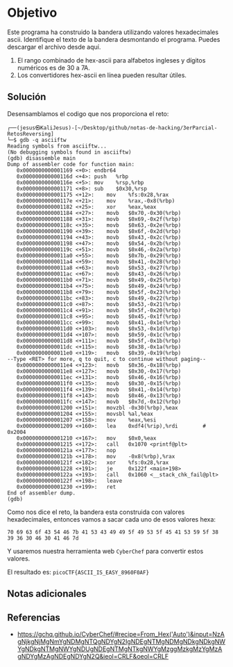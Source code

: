 # Objetivo

Este programa ha construido la bandera utilizando valores hexadecimales ascii. Identifique el texto de la bandera desmontando el programa.
Puedes descargar el archivo desde aquí.
1. El rango combinado de hex-ascii para alfabetos ingleses y dígitos numéricos es de 30 a 7A.
2. Los convertidores hex-ascii en línea pueden resultar útiles.
## Solución

Desensamblamos el codigo que nos proporciona el reto:

```
┌──(jesus㉿KaliJesus)-[~/Desktop/github/notas-de-hacking/3erParcial-RetosReversing]
└─$ gdb -q asciiftw
Reading symbols from asciiftw...
(No debugging symbols found in asciiftw)
(gdb) disassemble main
Dump of assembler code for function main:
   0x0000000000001169 <+0>:	endbr64
   0x000000000000116d <+4>:	push   %rbp
   0x000000000000116e <+5>:	mov    %rsp,%rbp
   0x0000000000001171 <+8>:	sub    $0x30,%rsp
   0x0000000000001175 <+12>:	mov    %fs:0x28,%rax
   0x000000000000117e <+21>:	mov    %rax,-0x8(%rbp)
   0x0000000000001182 <+25>:	xor    %eax,%eax
   0x0000000000001184 <+27>:	movb   $0x70,-0x30(%rbp)
   0x0000000000001188 <+31>:	movb   $0x69,-0x2f(%rbp)
   0x000000000000118c <+35>:	movb   $0x63,-0x2e(%rbp)
   0x0000000000001190 <+39>:	movb   $0x6f,-0x2d(%rbp)
   0x0000000000001194 <+43>:	movb   $0x43,-0x2c(%rbp)
   0x0000000000001198 <+47>:	movb   $0x54,-0x2b(%rbp)
   0x000000000000119c <+51>:	movb   $0x46,-0x2a(%rbp)
   0x00000000000011a0 <+55>:	movb   $0x7b,-0x29(%rbp)
   0x00000000000011a4 <+59>:	movb   $0x41,-0x28(%rbp)
   0x00000000000011a8 <+63>:	movb   $0x53,-0x27(%rbp)
   0x00000000000011ac <+67>:	movb   $0x43,-0x26(%rbp)
   0x00000000000011b0 <+71>:	movb   $0x49,-0x25(%rbp)
   0x00000000000011b4 <+75>:	movb   $0x49,-0x24(%rbp)
   0x00000000000011b8 <+79>:	movb   $0x5f,-0x23(%rbp)
   0x00000000000011bc <+83>:	movb   $0x49,-0x22(%rbp)
   0x00000000000011c0 <+87>:	movb   $0x53,-0x21(%rbp)
   0x00000000000011c4 <+91>:	movb   $0x5f,-0x20(%rbp)
   0x00000000000011c8 <+95>:	movb   $0x45,-0x1f(%rbp)
   0x00000000000011cc <+99>:	movb   $0x41,-0x1e(%rbp)
   0x00000000000011d0 <+103>:	movb   $0x53,-0x1d(%rbp)
   0x00000000000011d4 <+107>:	movb   $0x59,-0x1c(%rbp)
   0x00000000000011d8 <+111>:	movb   $0x5f,-0x1b(%rbp)
   0x00000000000011dc <+115>:	movb   $0x38,-0x1a(%rbp)
   0x00000000000011e0 <+119>:	movb   $0x39,-0x19(%rbp)
--Type <RET> for more, q to quit, c to continue without paging--
   0x00000000000011e4 <+123>:	movb   $0x36,-0x18(%rbp)
   0x00000000000011e8 <+127>:	movb   $0x30,-0x17(%rbp)
   0x00000000000011ec <+131>:	movb   $0x46,-0x16(%rbp)
   0x00000000000011f0 <+135>:	movb   $0x30,-0x15(%rbp)
   0x00000000000011f4 <+139>:	movb   $0x41,-0x14(%rbp)
   0x00000000000011f8 <+143>:	movb   $0x46,-0x13(%rbp)
   0x00000000000011fc <+147>:	movb   $0x7d,-0x12(%rbp)
   0x0000000000001200 <+151>:	movzbl -0x30(%rbp),%eax
   0x0000000000001204 <+155>:	movsbl %al,%eax
   0x0000000000001207 <+158>:	mov    %eax,%esi
   0x0000000000001209 <+160>:	lea    0xdf4(%rip),%rdi        # 0x2004
   0x0000000000001210 <+167>:	mov    $0x0,%eax
   0x0000000000001215 <+172>:	call   0x1070 <printf@plt>
   0x000000000000121a <+177>:	nop
   0x000000000000121b <+178>:	mov    -0x8(%rbp),%rax
   0x000000000000121f <+182>:	xor    %fs:0x28,%rax
   0x0000000000001228 <+191>:	je     0x122f <main+198>
   0x000000000000122a <+193>:	call   0x1060 <__stack_chk_fail@plt>
   0x000000000000122f <+198>:	leave
   0x0000000000001230 <+199>:	ret
End of assembler dump.
(gdb) 
```

Como nos dice el reto, la bandera esta construida con valores hexadecimales, entonces vamos a sacar cada uno de esos valores hexa:

`70 69 63 6f 43 54 46 7b 41 53 43 49 49 5f 49 53 5f 45 41 53 59 5f 38 39 36 30 46 30 41 46 7d`

Y usaremos nuestra herramienta web `CyberChef` para convertir estos valores.

El resultado es:
`picoCTF{ASCII_IS_EASY_8960F0AF}`
## Notas adicionales


## Referencias

- https://gchq.github.io/CyberChef/#recipe=From_Hex('Auto')&input=NzAgNjkgNjMgNmYgNDMgNTQgNDYgN2IgNDEgNTMgNDMgNDkgNDkgNWYgNDkgNTMgNWYgNDUgNDEgNTMgNTkgNWYgMzggMzkgMzYgMzAgNDYgMzAgNDEgNDYgN2Q&ieol=CRLF&oeol=CRLF